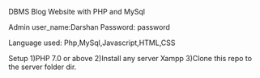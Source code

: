 DBMS Blog Website  with PHP and MySql

Admin user_name:Darshan
Password: password

Language used:
Php,MySql,Javascript,HTML,CSS

Setup
1)PHP 7.0 or above 
2)Install any server Xampp 
3)Clone this repo to the server folder dir.



